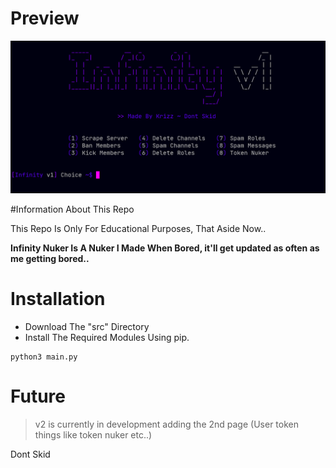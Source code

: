 # Preview
![Preview](preview.png)

#Information About This Repo

This Repo Is Only For Educational Purposes, That Aside Now..

**Infinity Nuker Is A Nuker I Made When Bored, it'll get updated as often as me getting bored..**

# Installation

- Download The "src" Directory
- Install The Required Modules Using pip.
```
python3 main.py
```

# Future

> v2 is currently in development adding the 2nd page (User token things like token nuker etc..)

Dont Skid
